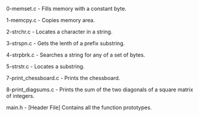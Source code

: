 0-memset.c - Fills memory with a constant byte.

1-memcpy.c - Copies memory area. 

2-strchr.c - Locates a character in a string.

3-strspn.c - Gets the lenth of a prefix substring.

4-strpbrk.c - Searches a string for any of a set of bytes.

5-strstr.c - Locates a substring.

7-print_chessboard.c - Prints the chessboard.

8-print_diagsums.c - Prints the sum of the two diagonals of a square matrix of integers.

main.h - [Header File] Contains all the function prototypes.
